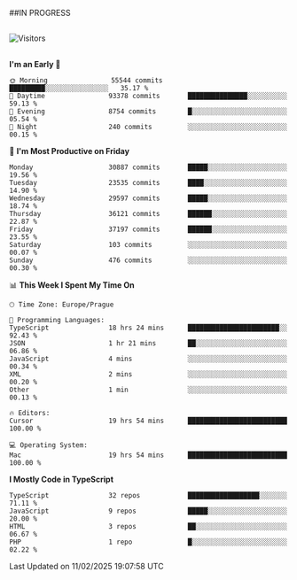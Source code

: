##IN PROGRESS
##
![Visitors](https://komarev.com/ghpvc/?username=petrbui&style=for-the-badge&label=Visitors+👀)



##
<!--
[![My GitHub stats](https://github-readme-stats.vercel.app/api?username=petrbui&theme=github_dark)](https://github.com/anuraghazra/github-readme-stats)

[![My wakatime stats](https://github-readme-stats.vercel.app/api/wakatime?username=petrbui&theme=github_dark)](https://github.com/anuraghazra/github-readme-stats)
-->
<!--START_SECTION:waka-->
**I'm an Early 🐤** 

```text
🌞 Morning                55544 commits       █████████░░░░░░░░░░░░░░░░   35.17 % 
🌆 Daytime                93378 commits       ███████████████░░░░░░░░░░   59.13 % 
🌃 Evening                8754 commits        █░░░░░░░░░░░░░░░░░░░░░░░░   05.54 % 
🌙 Night                  240 commits         ░░░░░░░░░░░░░░░░░░░░░░░░░   00.15 % 
```
📅 **I'm Most Productive on Friday** 

```text
Monday                   30887 commits       █████░░░░░░░░░░░░░░░░░░░░   19.56 % 
Tuesday                  23535 commits       ████░░░░░░░░░░░░░░░░░░░░░   14.90 % 
Wednesday                29597 commits       █████░░░░░░░░░░░░░░░░░░░░   18.74 % 
Thursday                 36121 commits       ██████░░░░░░░░░░░░░░░░░░░   22.87 % 
Friday                   37197 commits       ██████░░░░░░░░░░░░░░░░░░░   23.55 % 
Saturday                 103 commits         ░░░░░░░░░░░░░░░░░░░░░░░░░   00.07 % 
Sunday                   476 commits         ░░░░░░░░░░░░░░░░░░░░░░░░░   00.30 % 
```


📊 **This Week I Spent My Time On** 

```text
🕑︎ Time Zone: Europe/Prague

💬 Programming Languages: 
TypeScript               18 hrs 24 mins      ███████████████████████░░   92.43 % 
JSON                     1 hr 21 mins        ██░░░░░░░░░░░░░░░░░░░░░░░   06.86 % 
JavaScript               4 mins              ░░░░░░░░░░░░░░░░░░░░░░░░░   00.34 % 
XML                      2 mins              ░░░░░░░░░░░░░░░░░░░░░░░░░   00.20 % 
Other                    1 min               ░░░░░░░░░░░░░░░░░░░░░░░░░   00.13 % 

🔥 Editors: 
Cursor                   19 hrs 54 mins      █████████████████████████   100.00 % 

💻 Operating System: 
Mac                      19 hrs 54 mins      █████████████████████████   100.00 % 
```

**I Mostly Code in TypeScript** 

```text
TypeScript               32 repos            ██████████████████░░░░░░░   71.11 % 
JavaScript               9 repos             █████░░░░░░░░░░░░░░░░░░░░   20.00 % 
HTML                     3 repos             ██░░░░░░░░░░░░░░░░░░░░░░░   06.67 % 
PHP                      1 repo              █░░░░░░░░░░░░░░░░░░░░░░░░   02.22 % 
```




 Last Updated on 11/02/2025 19:07:58 UTC
<!--END_SECTION:waka-->
